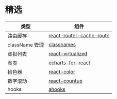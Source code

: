 # 精选

| 类型           | 组件                                                                            |
| -------------- | ------------------------------------------------------------------------------- |
| 路由缓存       | [react-router-cache-route](https://github.com/CJY0208/react-router-cache-route) |
| className 管理 | [classnames](https://github.com/JedWatson/classnames)                           |
| 虚拟列表       | [react-virtualized](https://github.com/bvaughn/react-virtualized)               |
| 图表           | [echarts-for-react](https://github.com/hustcc/echarts-for-react)                |
| 拾色器         | [react-color](https://github.com/casesandberg/react-color)                      |
| 数字滚动       | [react-countup](https://github.com/glennreyes/react-countup)                    |
| hooks          | [ahooks](https://github.com/alibaba/hooks)                                      |

